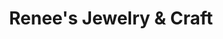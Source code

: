 ---
title: "Renee's Jewelry & Craft"
url: /neptune-beach/renees-jewelry-und-craft/
shop: Schmuck
---
